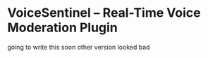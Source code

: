 # VoiceSentinel – Real-Time Voice Moderation Plugin

going to write this soon other version looked bad

